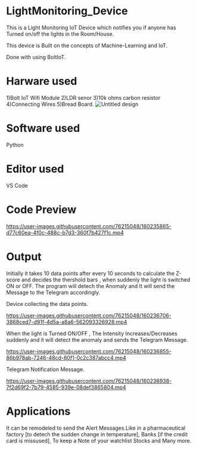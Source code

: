 # LightMonitoring_Device
This is a Light Monitoring IoT Device which notifies you if anyone has Turned on/off the lights in the Room/House.

This device is Built on the concepts of Machine-Learning and IoT.

Done with using BoltIoT.  
# Harware used
  1)Bolt IoT Wifi Module
  2)LDR senor
  3)10k ohms carbon resistor
  4)Connecting Wires
  5)Bread Board.
![Untitled design](https://user-images.githubusercontent.com/76215048/160235428-bd99c416-1714-4174-a7b7-5a150e2004f1.jpg)
# Software used
  Python
# Editor used
  VS Code
# Code Preview


https://user-images.githubusercontent.com/76215048/160235865-d77c60ea-4f0c-488c-b7d3-360f7b427f1c.mp4

# Output
Initially it takes 10 data points after every 10 seconds to calculate the Z-score and decides the thershold bars , when suddenly the light is switched ON or OFF. The program will detech the Anomaly and It will send the Message to the Telegram accordingly.

Device collecting the data points.


https://user-images.githubusercontent.com/76215048/160236706-3868ced7-d91f-4d5a-a8a6-562093326928.mp4

When the light is Turned ON/OFF , The Intensity Increases/Decreases suddenly and it will detect the anomaly and sends the Telegram Message.


https://user-images.githubusercontent.com/76215048/160236855-86b978ab-7246-48cd-80f1-0c2c387abcc4.mp4

Telegram Notification Message.


https://user-images.githubusercontent.com/76215048/160236938-7f2d69f2-7b79-4585-939e-08def3865804.mp4

# Applications
It can be remodeled to send the Alert Messages.Like in a pharmaceutical factory [to detech the sudden change in temperature], Banks [if the credit card is missused], To keep a Note of your watchlist Stocks and Many more.

